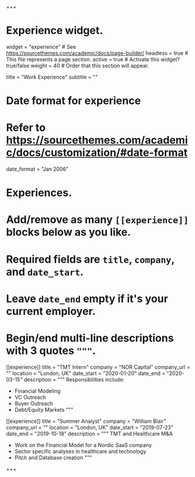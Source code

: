 +++
# Experience widget.
widget = "experience"  # See https://sourcethemes.com/academic/docs/page-builder/
headless = true  # This file represents a page section.
active = true  # Activate this widget? true/false
weight = 40  # Order that this section will appear.

title = "Work Experience"
subtitle = ""

# Date format for experience
#   Refer to https://sourcethemes.com/academic/docs/customization/#date-format
date_format = "Jan 2006"

# Experiences.
#   Add/remove as many `[[experience]]` blocks below as you like.
#   Required fields are `title`, `company`, and `date_start`.
#   Leave `date_end` empty if it's your current employer.
#   Begin/end multi-line descriptions with 3 quotes `"""`.
[[experience]]
  title = "TMT Intern"
  company = "NOR Capital"
  company_url = ""
  location = "London, UK"
  date_start = "2020-01-20"
  date_end = "2020-03-15"
  description = """
  Responsibilities include:
  
  * Financial Modeling
  * VC Outreach
  * Buyer Outreach
  * Debt/Equity Markets
  """

[[experience]]
  title = "Summer Analyst"
  company = "William Blair"
  company_url = ""
  location = "London, UK"
  date_start = "2019-07-23"
  date_end = "2019-10-18"
  description = """
  TMT and Healthcare M&A
  * Work on the Financial Model for a Nordic SaaS company
  * Sector specific analyses in healthcare and technology
  * Pitch and Database creation
  """

+++
